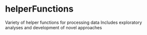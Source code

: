 # helperFunctions
Variety of helper functions for processing data
Includes exploratory analyses and development of novel approaches
